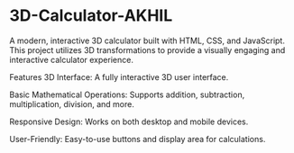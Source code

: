 # 3D-Calculator-AKHIL

A modern, interactive 3D calculator built with HTML, CSS, and JavaScript. This project utilizes 3D transformations to provide a visually engaging and interactive calculator experience.

Features
3D Interface: A fully interactive 3D user interface.

Basic Mathematical Operations: Supports addition, subtraction, multiplication, division, and more.

Responsive Design: Works on both desktop and mobile devices.

User-Friendly: Easy-to-use buttons and display area for calculations.
